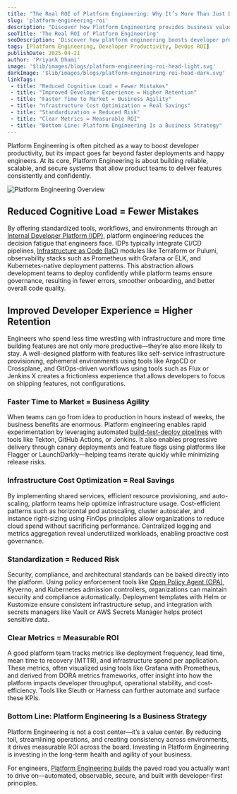 ```yaml
---
title: "The Real ROI of Platform Engineering: Why It’s More Than Just Developer Productivity"
slug: 'platform-engineering-roi'
description: "Discover how Platform Engineering provides business value beyond just faster deployments—boosting reliability, cost efficiency, and long-term agility."
seoTitle: 'The Real ROI of Platform Engineering'
seoDescription: 'Discover how platform engineering boosts developer productivity, reduces costs, speeds time-to-market, and delivers measurable ROI for your business growth.'
tags: [Platform Engineering, Developer Productivity, DevOps ROI]
publishDate: 2025-04-21
author: 'Priyank Dhami'
image: '$lib/images/blogs/platform-engineering-roi-head-light.svg'
darkImage: '$lib/images/blogs/platform-engineering-roi-head-dark.svg'
linkTags:
 - title: "Reduced Cognitive Load = Fewer Mistakes"
 - title: "Improved Developer Experience = Higher Retention"
 - title: "Faster Time to Market = Business Agility"
 - title: "nfrastructure Cost Optimization = Real Savings"
 - title: "Standardization = Reduced Risk"
 - title: "Clear Metrics = Measurable ROI"
 - title: "Bottom Line: Platform Engineering Is a Business Strategy"
---
```


Platform Engineering is often pitched as a way to boost developer productivity, but its impact goes far beyond faster deployments and happy engineers. At its core, Platform Engineering is about building reliable, scalable, and secure systems that allow product teams to deliver features consistently and confidently.

![Platform Engineering Overview]($lib/images/blogs/platform-engineering-roi-body.webp)

## Reduced Cognitive Load = Fewer Mistakes

By offering standardized tools, workflows, and environments through an [Internal Developer Platform (IDP)](/blog/kubernetes-why-its-foundation-not-destination/), platform engineering reduces the decision fatigue that engineers face. IDPs typically integrate CI/CD pipelines, [Infrastructure as Code (IaC)](/blog/Scaling-Tech-Infrastructure-with-Platform-Engineering/) modules like Terraform or Pulumi, observability stacks such as Prometheus with Grafana or ELK, and Kubernetes-native deployment patterns. This abstraction allows development teams to deploy confidently while platform teams ensure governance, resulting in fewer errors, smoother onboarding, and better overall code quality.

## Improved Developer Experience = Higher Retention

Engineers who spend less time wrestling with infrastructure and more time building features are not only more productive—they’re also more likely to stay. A well-designed platform with features like self-service infrastructure provisioning, ephemeral environments using tools like ArgoCD or Crossplane, and GitOps-driven workflows using tools such as Flux or Jenkins X creates a frictionless experience that allows developers to focus on shipping features, not configurations.

### Faster Time to Market = Business Agility

When teams can go from idea to production in hours instead of weeks, the business benefits are enormous. Platform engineering enables rapid experimentation by leveraging automated [build-test-deploy pipelines](/blog/cd-pipeline-should-work-like-a-swiss-watch/) with tools like Tekton, GitHub Actions, or Jenkins. It also enables progressive delivery through canary deployments and feature flags using platforms like Flagger or LaunchDarkly—helping teams iterate quickly while minimizing release risks.

### Infrastructure Cost Optimization = Real Savings

By implementing shared services, efficient resource provisioning, and auto-scaling, platform teams help optimize infrastructure usage. Cost-efficient patterns such as horizontal pod autoscaling, cluster autoscaler, and instance right-sizing using FinOps principles allow organizations to reduce cloud spend without sacrificing performance. Centralized logging and metrics aggregation reveal underutilized workloads, enabling proactive cost governance.

### Standardization = Reduced Risk

Security, compliance, and architectural standards can be baked directly into the platform. Using policy enforcement tools like [Open Policy Agent (OPA)](/blog/comparing-open-application-model/), Kyverno, and Kubernetes admission controllers, organizations can maintain security and compliance automatically. Deployment templates with Helm or Kustomize ensure consistent infrastructure setup, and integration with secrets managers like Vault or AWS Secrets Manager helps protect sensitive data.

### Clear Metrics = Measurable ROI

A good platform team tracks metrics like deployment frequency, lead time, mean time to recovery (MTTR), and infrastructure spend per application. These metrics, often visualized using tools like Grafana with Prometheus, and derived from DORA metrics frameworks, offer insight into how the platform impacts developer throughput, operational stability, and cost-efficiency. Tools like Sleuth or Harness can further automate and surface these KPIs.

### Bottom Line: Platform Engineering Is a Business Strategy

Platform Engineering is not a cost center—it’s a value center. By reducing toil, streamlining operations, and creating consistency across environments, it drives measurable ROI across the board. Investing in Platform Engineering is investing in the long-term health and agility of your business.

For engineers, [Platform Engineering builds](/blog/multi-cloud-strategies-for-2025/) the paved road you actually want to drive on—automated, observable, secure, and built with developer-first principles.

    
